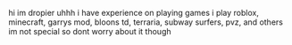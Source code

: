hi im dropier
uhhh i have experience on playing games
i play roblox, minecraft, garrys mod, bloons td, terraria, subway surfers, pvz, and others
im not special so dont worry about it though
